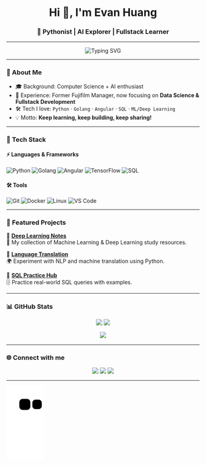 <!-- 动态标题 -->
<h1 align="center">
  Hi 👋, I'm Evan Huang
</h1>
<h3 align="center">🚀 Pythonist | AI Explorer | Fullstack Learner</h3>

---

<!-- 动态打字效果 -->
<p align="center">
  <img src="https://readme-typing-svg.herokuapp.com?font=Fira+Code&size=22&pause=1000&center=true&vCenter=true&width=600&lines=💡+Lifelong+Learner;🔥+Python+%7C+Deep+Learning;⚡+Exploring+Golang+%26+Angular;🌍+Open+Source+Contributor" alt="Typing SVG" />
</p>

---

### 🚀 About Me  
- 🎓 Background: Computer Science + AI enthusiast  
- 🏢 Experience: Former Fujifilm Manager, now focusing on **Data Science & Fullstack Development**  
- 🛠️ Tech I love: `Python` · `Golang` · `Angular` · `SQL` · `ML/Deep Learning`  
- 💡 Motto: **Keep learning, keep building, keep sharing!**

---

### 🧰 Tech Stack  

#### ⚡ Languages & Frameworks  
![Python](https://img.shields.io/badge/Python-3776AB?logo=python&logoColor=white&style=for-the-badge)
![Golang](https://img.shields.io/badge/Go-00ADD8?logo=go&logoColor=white&style=for-the-badge)
![Angular](https://img.shields.io/badge/Angular-DD0031?logo=angular&logoColor=white&style=for-the-badge)
![TensorFlow](https://img.shields.io/badge/TensorFlow-FF6F00?logo=tensorflow&logoColor=white&style=for-the-badge)
![SQL](https://img.shields.io/badge/SQL-336791?logo=postgresql&logoColor=white&style=for-the-badge)

#### 🛠️ Tools  
![Git](https://img.shields.io/badge/Git-F05032?logo=git&logoColor=white&style=for-the-badge)
![Docker](https://img.shields.io/badge/Docker-2496ED?logo=docker&logoColor=white&style=for-the-badge)
![Linux](https://img.shields.io/badge/Linux-FCC624?logo=linux&logoColor=black&style=for-the-badge)
![VS Code](https://img.shields.io/badge/VS_Code-007ACC?logo=visual-studio-code&logoColor=white&style=for-the-badge)

---

### 📌 Featured Projects  

🔹 [**Deep Learning Notes**](https://github.com/Evan789/deep-learning)  
📘 My collection of Machine Learning & Deep Learning study resources.

🔹 [**Language Translation**](https://github.com/Evan789/Language-Translation)  
🌍 Experiment with NLP and machine translation using Python.

🔹 [**SQL Practice Hub**](https://github.com/Evan789/SQL-exercise)  
🗄️ Practice real-world SQL queries with examples.

---

### 📊 GitHub Stats  

<p align="center">
  <img height="170" src="https://github-readme-stats.vercel.app/api?username=Evan789&show_icons=true&theme=tokyonight" />
  <img height="170" src="https://github-readme-stats.vercel.app/api/top-langs/?username=Evan789&layout=compact&theme=tokyonight"/>
</p>

<!-- 连续提交记录 -->
<p align="center">
  <img src="https://github-readme-streak-stats.herokuapp.com/?user=Evan789&theme=tokyonight" />
</p>

---

### 🌐 Connect with me  

<p align="center">
  <a href="mailto:your_email@gmail.com"><img src="https://img.shields.io/badge/Gmail-D14836?style=for-the-badge&logo=gmail&logoColor=white"/></a>
  <a href="https://linkedin.com/in/your-linkedin"><img src="https://img.shields.io/badge/LinkedIn-0077B5?style=for-the-badge&logo=linkedin&logoColor=white"/></a>
  <a href="https://twitter.com/your-twitter"><img src="https://img.shields.io/badge/Twitter-1DA1F2?style=for-the-badge&logo=twitter&logoColor=white"/></a>
</p>

---

<!-- 动态彩蛋背景 -->
![Cool Background Animation](https://github.com/rafaballerini/rafaballerini/raw/output/github-contribution-grid-snake.svg)



